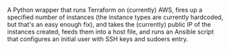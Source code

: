 A Python wrapper that runs Terraform on (currently) AWS, fires up a specified number of instances
  (the instance types are currently hardcoded, but that's an easy enough fix), and takes the
  (currently) public IP of the instances created, feeds them into a host file, and runs an Ansible script
  that configures an initial user with SSH keys and sudoers entry.
